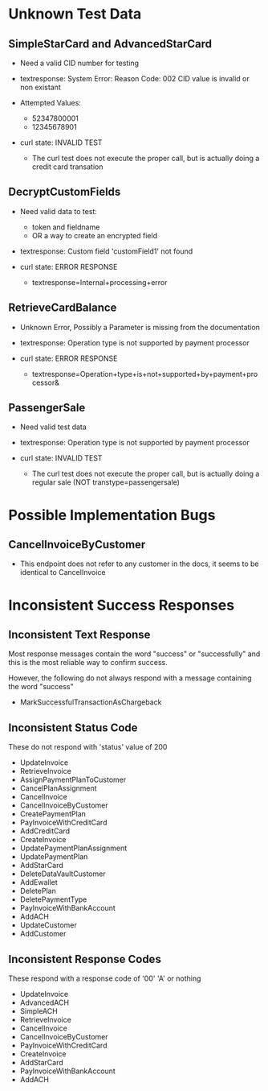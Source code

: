 # Unknown Test Data

## SimpleStarCard and AdvancedStarCard

- Need a valid CID number for testing
- textresponse: System Error: Reason Code: 002 CID value is invalid or non existant
- Attempted Values:
	- 52347800001
	- 12345678901

- curl state: INVALID TEST
	- The curl test does not execute the proper call, but is actually doing a credit card transation

## DecryptCustomFields

- Need valid data to test:
	- token and fieldname
	- OR a way to create an encrypted field
- textresponse: Custom field 'customField1' not found

- curl state: ERROR RESPONSE
	- textresponse=Internal+processing+error


## RetrieveCardBalance

- Unknown Error, Possibly a Parameter is missing from the documentation
- textresponse: Operation type is not supported by payment processor

- curl state: ERROR RESPONSE
	- textresponse=Operation+type+is+not+supported+by+payment+processor&

## PassengerSale

- Need valid test data
- textresponse: Operation type is not supported by payment processor

- curl state: INVALID TEST
	- The curl test does not execute the proper call, but is actually doing a regular sale (NOT transtype=passengersale)


# Possible Implementation Bugs

## CancelInvoiceByCustomer 

- This endpoint does not refer to any customer in the docs, it seems to be identical to CancelInvoice


# Inconsistent Success Responses

## Inconsistent Text Response

Most response messages contain the word "success" or "successfully" and this is the most reliable way to confirm success.

However, the following do not always respond with a message containing the word "success"

- MarkSuccessfulTransactionAsChargeback

## Inconsistent Status Code

These do not respond with 'status' value of 200

- UpdateInvoice
- RetrieveInvoice
- AssignPaymentPlanToCustomer
- CancelPlanAssignment
- CancelInvoice
- CancelInvoiceByCustomer
- CreatePaymentPlan
- PayInvoiceWithCreditCard
- AddCreditCard
- CreateInvoice
- UpdatePaymentPlanAssignment
- UpdatePaymentPlan
- AddStarCard
- DeleteDataVaultCustomer
- AddEwallet
- DeletePlan
- DeletePaymentType
- PayInvoiceWithBankAccount
- AddACH
- UpdateCustomer
- AddCustomer


## Inconsistent Response Codes

These respond with a response code of '00' 'A' or nothing

- UpdateInvoice
- AdvancedACH
- SimpleACH
- RetrieveInvoice
- CancelInvoice
- CancelInvoiceByCustomer
- PayInvoiceWithCreditCard
- CreateInvoice
- AddStarCard
- PayInvoiceWithBankAccount
- AddACH


